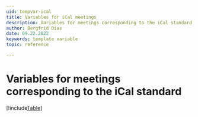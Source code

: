```yaml
---
uid: tempvar-ical
title: Variables for iCal meetings
description: Variables for meetings corresponding to the iCal standard
author: Bergfrid Dias
date: 09.22.2022
keywords: template variable
topic: reference

---
```


# Variables for meetings corresponding to the iCal standard

[!include[Table](../../../../../common/includes/variable/table-ical.md)]
